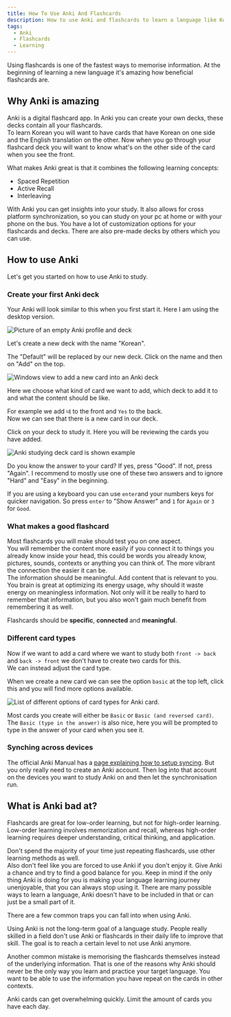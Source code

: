```yaml
---
title: How To Use Anki And Flashcards
description: How to use Anki and flashcards to learn a language like Korean.
tags:
  - Anki
  - Flashcards
  - Learning
---
```


Using flashcards is one of the fastest ways to memorise information. At the beginning of learning a new language it's amazing how beneficial flashcards are.

## Why Anki is amazing
Anki is a digital flashcard app. In Anki you can create your own decks, these decks contain all your flashcards.  
To learn Korean you will want to have cards that have Korean on one side and the English translation on the other. Now when you go through your flashcard deck you will want to know what's on the other side of the card when you see the front.

What makes Anki great is that it combines the following learning concepts:
- Spaced Repetition
- Active Recall
- Interleaving

With Anki you can get insights into your study. It also allows for cross platform synchronization, so you can study on your pc at home or with your phone on the bus. You have a lot of customization options for your flashcards and decks. There are also pre-made decks by others which you can use.

## How to use Anki
Let's get you started on how to use Anki to study.

### Create your first Anki deck
Your Anki will look similar to this when you first start it. Here I am using the desktop version.

![Picture of an empty Anki profile and deck](../assets/images/Anki-Empty-Deck.png)

Let's create a new deck with the name "Korean".

The "Default" will be replaced by our new deck. Click on the name and then on "Add" on the top.

![Windows view to add a new card into an Anki deck](../assets/images/Anki-Add-Card-View.png)

Here we choose what kind of card we want to add, which deck to add it to and what the content should be like.

For example we add `네` to the front and `Yes` to the back.  
Now we can see that there is a new card in our deck.

Click on your deck to study it. Here you will be reviewing the cards you have added.

![Anki studying deck card is shown example](../assets/images/Anki-Card-Study-Example.png)

Do you know the answer to your card? If yes, press "Good". If not, press "Again". I recommend to mostly use one of these two answers and to ignore "Hard" and "Easy" in the beginning.

If you are using a keyboard you can use `enter`and your numbers keys for quicker navigation. So press `enter` to "Show Answer" and `1` for `Again` or `3` for `Good`. 

### What makes a good flashcard
Most flashcards you will make should test you on one aspect.  
You will remember the content more easily if you connect it to things you already know inside your head, this could be words you already know, pictures, sounds, contexts or anything you can think of. The more vibrant the connection the easier it can be.  
The information should be meaningful. Add content that is relevant to you. You brain is great at optimizing its energy usage, why should it waste energy on meaningless information. Not only will it be really to hard to remember that information, but you also won't gain much benefit from remembering it as well.

Flashcards should be **specific**, **connected** and **meaningful**.

### Different card types
Now if we want to add a card where we want to study both `front -> back` and `back -> front` we don't have to create two cards for this.  
We can instead adjust the card type.

When we create a new card we can see the option `basic` at the top left, click this and you will find more options available.

![List of different options of card types for Anki card.](../assets/images/Anki-Note-Type-Options.png)

Most cards you create will either be `Basic` or `Basic (and reversed card)`. The `Basic (type in the answer)` is also nice, here you will be prompted to type in the answer of your card when you see it.

### Synching across devices
The official Anki Manual has a [page explaining how to setup syncing](https://docs.ankiweb.net/syncing.html). But you only really need to create an Anki account. Then log into that account on the devices you want to study Anki on and then let the synchronisation run.

## What is Anki bad at?
Flashcards are great for low-order learning, but not for high-order learning. Low-order learning involves memorization and recall, whereas high-order learning requires deeper understanding, critical thinking, and application.

Don't spend the majority of your time just repeating flashcards, use other learning methods as well.  
Also don't feel like you are forced to use Anki if you don't enjoy it. Give Anki a chance and try to find a good balance for you. Keep in mind if the only thing Anki is doing for you is making your language learning journey unenjoyable, that you can always stop using it. There are many possible ways to learn a language, Anki doesn't have to be included in that or can just be a small part of it.

There are a few common traps you can fall into when using Anki.

Using Anki is not the long-term goal of a language study. People really skilled in a field don't use Anki or flashcards in their daily life to improve that skill. The goal is to reach a certain level to not use Anki anymore.

Another common mistake is memorising the flashcards themselves instead of the underlying information. That is one of the reasons why Anki should never be the only way you learn and practice your target language. You want to be able to use the information you have repeat on the cards in other contexts.

Anki cards can get overwhelming quickly. Limit the amount of cards you have each day.